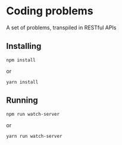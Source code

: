 # Coding problems
A set of problems, transpiled in RESTful APIs

## Installing
```
npm install
```
or
```
yarn install
```

## Running
```
npm run watch-server
```
or
```
yarn run watch-server
```
